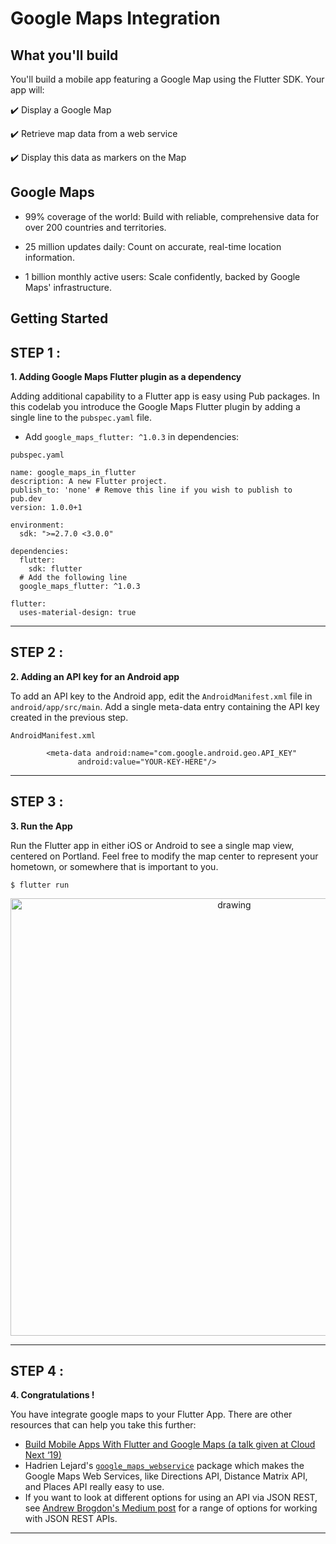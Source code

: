 # Google Maps Integration


## What you'll build 

You'll build a mobile app featuring a Google Map using the Flutter SDK. Your app will:

:heavy_check_mark: Display a Google Map

:heavy_check_mark: Retrieve map data from a web service

:heavy_check_mark: Display this data as markers on the Map

## Google Maps 
* 99% coverage of the world: Build with reliable, comprehensive data for over 200 countries and territories.

* 25 million updates daily: Count on accurate, real-time location information.

* 1 billion monthly active users: Scale confidently, backed by Google Maps' infrastructure.

## Getting Started 

**STEP 1 :**
---
**1. Adding Google Maps Flutter plugin as a dependency**

Adding additional capability to a Flutter app is easy using Pub packages. In this codelab you introduce the Google Maps Flutter plugin by adding a single line to the ```pubspec.yaml``` file.

* Add ```google_maps_flutter: ^1.0.3``` in dependencies: 

```pubspec.yaml```

```
name: google_maps_in_flutter
description: A new Flutter project.
publish_to: 'none' # Remove this line if you wish to publish to pub.dev
version: 1.0.0+1

environment:
  sdk: ">=2.7.0 <3.0.0"

dependencies:
  flutter:
    sdk: flutter
  # Add the following line
  google_maps_flutter: ^1.0.3

flutter:
  uses-material-design: true
```
---
**STEP 2 :**
---
**2. Adding an API key for an Android app**

To add an API key to the Android app, edit the ```AndroidManifest.xml``` file in ```android/app/src/main```. Add a single meta-data entry containing the API key created in the previous step.

```AndroidManifest.xml```

```
        <meta-data android:name="com.google.android.geo.API_KEY"
               android:value="YOUR-KEY-HERE"/>

```
---
**STEP 3 :**
---
**3. Run the App**

Run the Flutter app in either iOS or Android to see a single map view, centered on Portland. Feel free to modify the map center to represent your hometown, or somewhere that is important to you.

```$ flutter run```

<p align="center">
<img src="https://codelabs.developers.google.com/codelabs/google-maps-in-flutter/img/e9d9d7f8c362b546.png" alt="drawing" height="700"/>
</p>

---
**STEP 4 :**
---
**4. Congratulations !**

You have integrate google maps to your Flutter App. There are other resources that can help you take this further:


* [Build Mobile Apps With Flutter and Google Maps (a talk given at Cloud Next ‘19)](https://www.youtube.com/watch?v=RpQLFAFqMlw)
* Hadrien Lejard's [```google_maps_webservice```](https://pub.dev/packages/google_maps_webservice) package which makes the Google Maps Web Services, like Directions API, Distance Matrix API, and Places API really easy to use.
* If you want to look at different options for using an API via JSON REST, see [Andrew Brogdon's Medium post](https://medium.com/flutter/some-options-for-deserializing-json-with-flutter-7481325a4450) for a range of options for working with JSON REST APIs.

---
